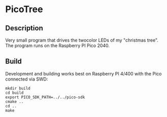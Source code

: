 # PicoTree

## Description

Very small program that drives the twocolor LEDs of my "christmas tree".
The program runs on the Raspberry PI Pico 2040.

## Build

Development and building works best on Raspberry PI 4/400 with the Pico connected via SWD:

```
mkdir build
cd build
export PICO_SDK_PATH=../../pico-sdk
cmake ..
cd ..
make
```